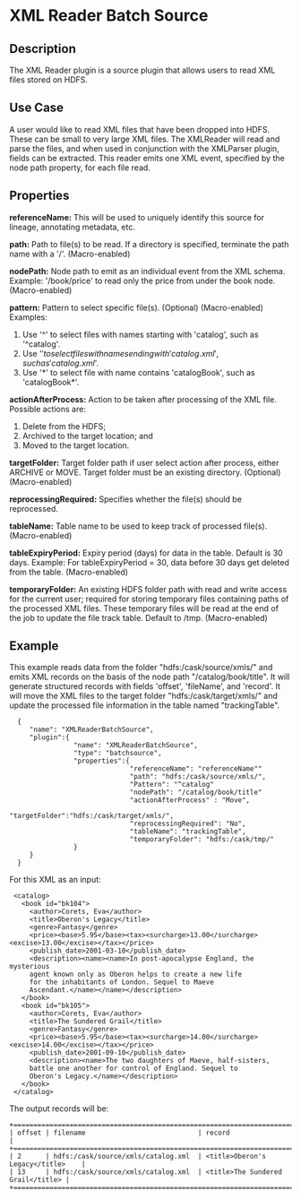 # XML Reader Batch Source


Description
-----------
The XML Reader plugin is a source plugin that allows users to read XML files stored on HDFS.


Use Case
--------
A user would like to read XML files that have been dropped into HDFS.
These can be small to very large XML files. The XMLReader will read and parse the files,
and when used in conjunction with the XMLParser plugin, fields can be extracted.
This reader emits one XML event, specified by the node path property, for each file read.


Properties
----------
**referenceName:** This will be used to uniquely identify this source for lineage, annotating metadata, etc.

**path:** Path to file(s) to be read. If a directory is specified, terminate the path name with a '/'. (Macro-enabled)

**nodePath:** Node path to emit as an individual event from the XML schema.
Example: '/book/price' to read only the price from under the book node. (Macro-enabled)

**pattern:** Pattern to select specific file(s). (Optional) (Macro-enabled)
Examples:

1. Use '^' to select files with names starting with 'catalog', such as '^catalog'.
2. Use '$' to select files with names ending with 'catalog.xml', such as 'catalog.xml$'.
3. Use '\*' to select file with name contains 'catalogBook', such as 'catalogBook*'.

**actionAfterProcess:** Action to be taken after processing of the XML file.
Possible actions are:

1. Delete from the HDFS;
2. Archived to the target location; and
3. Moved to the target location.

**targetFolder:** Target folder path if user select action after process, either ARCHIVE or MOVE.
Target folder must be an existing directory. (Optional) (Macro-enabled)

**reprocessingRequired:** Specifies whether the file(s) should be reprocessed.

**tableName:** Table name to be used to keep track of processed file(s). (Macro-enabled)

**tableExpiryPeriod:** Expiry period (days) for data in the table. Default is 30 days.
Example: For tableExpiryPeriod = 30, data before 30 days get deleted from the table. (Macro-enabled)

**temporaryFolder:** An existing HDFS folder path with read and write access for the current user;
required for storing temporary files containing paths of the processed XML files.
These temporary files will be read at the end of the job to update the file track table.
Default to /tmp. (Macro-enabled)

Example
-------
This example reads data from the folder "hdfs:/cask/source/xmls/" and emits XML records on the basis of the node path
"/catalog/book/title". It will generate structured records with fields 'offset', 'fileName', and 'record'.
It will move the XML files to the target folder "hdfs:/cask/target/xmls/" and update the processed file information
in the table named "trackingTable".

      {
         "name": "XMLReaderBatchSource",
         "plugin":{
                    "name": "XMLReaderBatchSource",
                    "type": "batchsource",
                    "properties":{
                                  "referenceName": "referenceName""
                                  "path": "hdfs:/cask/source/xmls/",
                                  "Pattern": "^catalog"
                                  "nodePath": "/catalog/book/title"
                                  "actionAfterProcess" : "Move",
                                  "targetFolder":"hdfs:/cask/target/xmls/",
                                  "reprocessingRequired": "No",
                                  "tableName": "trackingTable",
                                  "temporaryFolder": "hdfs:/cask/tmp/"
                    }
         }
      }


 For this XML as an input:

     <catalog>
       <book id="bk104">
         <author>Corets, Eva</author>
         <title>Oberon's Legacy</title>
         <genre>Fantasy</genre>
         <price><base>5.95</base><tax><surcharge>13.00</surcharge><excise>13.00</excise></tax></price>
         <publish_date>2001-03-10</publish_date>
         <description><name><name>In post-apocalypse England, the mysterious
         agent known only as Oberon helps to create a new life
         for the inhabitants of London. Sequel to Maeve
         Ascendant.</name></name></description>
       </book>
       <book id="bk105">
         <author>Corets, Eva</author>
         <title>The Sundered Grail</title>
         <genre>Fantasy</genre>
         <price><base>5.95</base><tax><surcharge>14.00</surcharge><excise>14.00</excise></tax></price>
         <publish_date>2001-09-10</publish_date>
         <description><name>The two daughters of Maeve, half-sisters,
         battle one another for control of England. Sequel to
         Oberon's Legacy.</name></description>
       </book>
     </catalog>

 The output records will be:

    +==================================================================================+
    | offset | filename                            | record                            |
    +==================================================================================+
    | 2      | hdfs:/cask/source/xmls/catalog.xml  | <title>Oberon's Legacy</title>    |
    | 13     | hdfs:/cask/source/xmls/catalog.xml  | <title>The Sundered Grail</title> |
    +==================================================================================+
